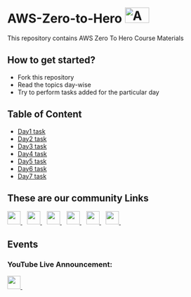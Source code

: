 # AWS-Zero-to-Hero <img src="https://github.com/LondheShubham153/aws-zero-to-hero/blob/main/Assets/Amazon_Web_Services-Logo.png" alt="Amazon logo" height=35 width=55/>
This repository contains AWS Zero To Hero Course Materials 

## How to get started?
- Fork this repository
- Read the topics day-wise
- Try to perform tasks added for the particular day

## Table of Content
- <a href="https://github.com/LondheShubham153/aws-zero-to-hero/blob/main/Day1/Tasks.md">Day1 task</a>
- <a href="https://github.com/LondheShubham153/aws-zero-to-hero/blob/main/Day2/Tasks.md">Day2 task</a>
- <a href="https://github.com/LondheShubham153/aws-zero-to-hero/blob/main/Day3/Tasks.md">Day3 task</a>
- <a href="https://github.com/LondheShubham153/aws-zero-to-hero/blob/main/Day4/Tasks.md">Day4 task</a>
- <a href="https://github.com/LondheShubham153/aws-zero-to-hero/blob/main/Day5/Tasks.md">Day5 task</a>
- <a href="https://github.com/LondheShubham153/aws-zero-to-hero/blob/main/Day6/Tasks.md">Day6 task</a>
- <a href="https://github.com/LondheShubham153/aws-zero-to-hero/blob/main/Day7/Tasks.md">Day7 task</a>

## These are our community Links
  <a href="https://discord.com/channels/824622549182185493/824622550327623692">
    <img width="30px" src="https://www.vectorlogo.zone/logos/discordapp/discordapp-tile.svg" />
  </a>&ensp;
    <a href="https://t.me/trainwithshubham">
    <img width="30px" src="https://www.vectorlogo.zone/logos/telegram/telegram-icon.svg" />
  </a> 
  </a>&ensp;

  <a href="https://www.linkedin.com/in/shubhamlondhe1996/">
    <img width="30px" src="https://www.vectorlogo.zone/logos/linkedin/linkedin-icon.svg" />
  </a>&ensp;

 <a href="https://www.youtube.com/@TrainWithShubham">
  <img width="30px" src="https://i.pinimg.com/originals/46/02/cb/4602cbc18967da9c1eba7452905cd99b.png" />
  </a>&ensp;

  <a href="https://chat.whatsapp.com/FvRlAAZVxUhCUSZ0Y1s7KY">
  <img width="30px" src="https://www.vectorlogo.zone/logos/whatsapp/whatsapp-icon.svg" />
</a>&ensp;


<a href="https://www.trainwithshubham.com/">
  <img width="30px" src="https://media.licdn.com/dms/image/C4D0BAQGokBZsFEUWHw/company-logo_200_200/0/1677354328695?e=1700092800&v=beta&t=3bw7W2tQEpn023Slj_PacUZflE-OyYpBU-9juiJNJVY" />
</a>&ensp;

## Events

### YouTube Live Announcement:
<a href="https://youtu.be/rO5Rllir-LM">
  <img width="30px" src="https://i.pinimg.com/originals/46/02/cb/4602cbc18967da9c1eba7452905cd99b.png" />
  </a>&ensp;

